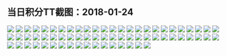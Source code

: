 ## 当日积分TT截图：2018-01-24
![](../../data/2018-01/2018-01-24/006_1.3/13596755538696748.jpg)
![](../../data/2018-01/2018-01-24/006_1.3/678619274162976918.jpg)
![](../../data/2018-01/2018-01-24/006_1.3/593162346656351160.jpg)
![](../../data/2018-01/2018-01-24/006_1.3/480275571741994957.jpg)
![](../../data/2018-01/2018-01-24/006_1.3/601732087721820557.jpg)
![](../../data/2018-01/2018-01-24/006_1.3/192722943149583795.jpg)
![](../../data/2018-01/2018-01-24/006_1.3/876827244503624535.jpg)
![](../../data/2018-01/2018-01-24/006_1.3/446070987248515196.jpg)
![](../../data/2018-01/2018-01-24/006_1.3/585844836398199609.jpg)
![](../../data/2018-01/2018-01-24/006_1.3/809728199254002835.jpg)
![](../../data/2018-01/2018-01-24/006_1.3/43406894296233582.jpg)
![](../../data/2018-01/2018-01-24/006_1.3/331240093587112141.jpg)
![](../../data/2018-01/2018-01-24/007_2.2/731885127721207313.jpg)
![](../../data/2018-01/2018-01-24/007_2.2/861320934376120680.jpg)
![](../../data/2018-01/2018-01-24/007_2.2/297929288495056190.jpg)
![](../../data/2018-01/2018-01-24/007_2.2/274839938075952863.jpg)
![](../../data/2018-01/2018-01-24/007_2.2/651129442613189412.jpg)
![](../../data/2018-01/2018-01-24/007_2.2/568022846551109403.jpg)
![](../../data/2018-01/2018-01-24/007_2.2/772803378207417355.jpg)
![](../../data/2018-01/2018-01-24/007_2.2/722553304087117375.jpg)
![](../../data/2018-01/2018-01-24/007_2.2/196131736444846082.jpg)
![](../../data/2018-01/2018-01-24/007_2.2/919004197392299476.jpg)
![](../../data/2018-01/2018-01-24/007_2.2/876307849878158667.jpg)
![](../../data/2018-01/2018-01-24/007_2.2/852711687415792787.jpg)
![](../../data/2018-01/2018-01-24/007_2.2/545102803431300178.jpg)
![](../../data/2018-01/2018-01-24/007_2.2/537821997180922493.jpg)
![](../../data/2018-01/2018-01-24/007_2.2/638076419119109688.jpg)
![](../../data/2018-01/2018-01-24/007_2.2/189712017065363809.jpg)
![](../../data/2018-01/2018-01-24/007_2.2/723819679226123608.jpg)
![](../../data/2018-01/2018-01-24/007_2.2/516715995095452372.jpg)
![](../../data/2018-01/2018-01-24/004_4.0/459296265385545769.jpg)
![](../../data/2018-01/2018-01-24/004_4.0/561792062366989864.jpg)
![](../../data/2018-01/2018-01-24/004_4.0/622790498936728117.jpg)
![](../../data/2018-01/2018-01-24/004_4.0/539438165398742778.jpg)
![](../../data/2018-01/2018-01-24/004_4.0/579103999398656138.jpg)
![](../../data/2018-01/2018-01-24/002_2.5/570338968453172640.jpg)
![](../../data/2018-01/2018-01-24/002_2.5/150026310154893108.jpg)
![](../../data/2018-01/2018-01-24/002_2.5/82263298469910153.jpg)
![](../../data/2018-01/2018-01-24/002_2.5/689190217071395069.jpg)
![](../../data/2018-01/2018-01-24/002_2.5/108981422324288891.jpg)
![](../../data/2018-01/2018-01-24/002_2.5/169956449376659453.jpg)
![](../../data/2018-01/2018-01-24/002_2.5/398177878993013952.jpg)
![](../../data/2018-01/2018-01-24/001_1.6/630238365857967469.jpg)
![](../../data/2018-01/2018-01-24/001_1.6/855875165154796319.jpg)
![](../../data/2018-01/2018-01-24/001_1.6/791791502911055613.jpg)
![](../../data/2018-01/2018-01-24/001_1.6/819762050716537561.jpg)
![](../../data/2018-01/2018-01-24/001_1.6/154316002689873551.jpg)
![](../../data/2018-01/2018-01-24/001_1.6/855476844731773742.jpg)
![](../../data/2018-01/2018-01-24/001_1.6/830473477190495768.jpg)
![](../../data/2018-01/2018-01-24/001_1.6/278782483654228733.jpg)
![](../../data/2018-01/2018-01-24/003_1.6/204134450373317795.jpg)
![](../../data/2018-01/2018-01-24/003_1.6/417650581259703705.jpg)
![](../../data/2018-01/2018-01-24/003_1.6/175257988566291590.jpg)
![](../../data/2018-01/2018-01-24/003_1.6/450683873402350906.jpg)
![](../../data/2018-01/2018-01-24/003_1.6/356786499791702632.jpg)
![](../../data/2018-01/2018-01-24/003_1.6/152415747542206087.jpg)
![](../../data/2018-01/2018-01-24/005_2.0/836719704565030641.jpg)
![](../../data/2018-01/2018-01-24/005_2.0/369856618731871082.jpg)
![](../../data/2018-01/2018-01-24/005_2.0/342435147148300578.jpg)
![](../../data/2018-01/2018-01-24/005_2.0/897507400043486410.jpg)
![](../../data/2018-01/2018-01-24/005_2.0/162035438767807325.jpg)
![](../../data/2018-01/2018-01-24/005_2.0/147403846097076308.jpg)
![](../../data/2018-01/2018-01-24/005_2.0/521246932423712120.jpg)
![](../../data/2018-01/2018-01-24/005_2.0/921323649164393001.jpg)
![](../../data/2018-01/2018-01-24/005_2.0/284013951652372866.jpg)
![](../../data/2018-01/2018-01-24/005_2.0/785954060454335702.jpg)
![](../../data/2018-01/2018-01-24/005_2.0/738567479181315501.jpg)
